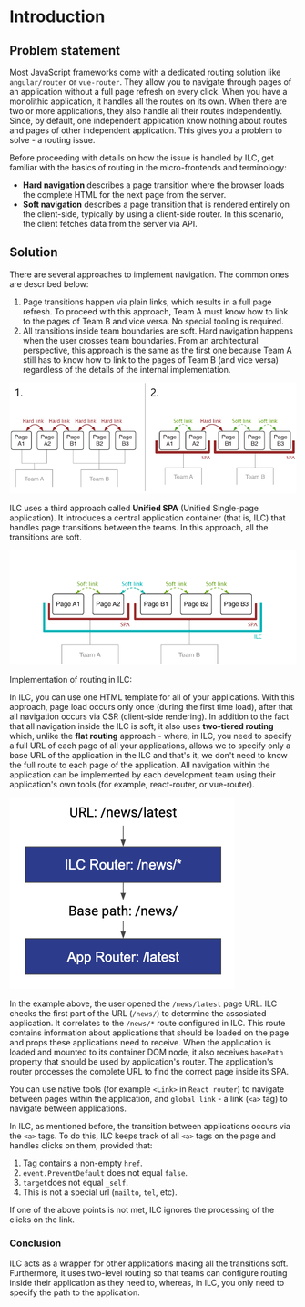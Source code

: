 # Introduction

## Problem statement

Most JavaScript frameworks come with a dedicated routing solution like `angular/router` or `vue-router`.
They allow you to navigate through pages of an application without a full page refresh on every click.
When you have a monolithic application, it handles all the routes on its own. When there are two or more applications, they also handle all their routes independently. Since, by default, one independent application know nothing about routes and pages of other independent application. This gives you a problem to solve - a routing issue.

Before proceeding with details on how the issue is handled by ILC, get familiar with the basics of routing in the micro-frontends and terminology:

- **Hard navigation** describes a page transition where the browser
loads the complete HTML for the next page from the server.
- **Soft navigation** describes a page transition that is rendered entirely on the client-side, typically by using a client-side router. In this scenario, the client fetches data from the server via API.

## Solution

There are several approaches to implement navigation. The common ones are described below:

1. Page transitions happen via plain links, which results in a full page refresh. To proceed with this approach, Team A must know how to link to the pages of Team B and vice versa. No special tooling is required.
1. All transitions inside team boundaries are soft. Hard navigation happens when the user crosses team boundaries. From an architectural perspective, this approach is the same as the first one because Team A still has to know how to link to the pages of Team B (and vice versa) regardless of the details of the internal implementation.

![Introduction demo](../assets/routes/introduction-demo.png)

ILC uses a third approach called **Unified SPA** (Unified Single-page application). It introduces a central application container (that is, ILC) that handles page transitions between the teams. In this approach, all the transitions are soft.

![Introduction demo](../assets/routes/introduction-demo2.png)

Implementation of routing in ILC:

In ILC, you can use one HTML template for all of your applications. With this approach, page load occurs only once (during the first time load), after that all navigation occurs via CSR (client-side rendering). In addition to the fact that all navigation inside the ILC is soft, it also uses **two-tiered routing** which, unlike the **flat routing** approach - where, in ILC, you need to specify a full URL of each page of all your applications, allows we to specify only a base URL of the application in the ILC and that's it, we don't need to know the full route to each page of the application. All navigation within the application can be implemented by each development team using their application's own tools (for example, react-router, or vue-router).

!["2-tiered routing" approach](../assets/2_tiered_routing.png)

In the example above, the user opened the `/news/latest` page URL. ILC checks the first part of the URL (`/news/`) to determine the assosiated application. It correlates to the `/news/*` route configured in ILC. This route contains information about applications that should be loaded on the page and props these applications need to receive. When the application is loaded and mounted to its container DOM node, it also receives `basePath` property that should be used by application's router. The application's router processes the complete URL to find the correct page inside its SPA.

You can use native tools (for example `<Link>` in `React router`) to navigate between pages within the application, and `global link` - a link (`<a>` tag) to navigate between applications.

In ILC, as mentioned before, the transition between applications occurs via the `<a>` tags. To do this, ILC keeps track of all `<a>` tags on the page and handles clicks on them, provided that:
1. Tag contains a non-empty `href`.
1. `event.PreventDefault` does not equal `false`.
1. `target`does not equal `_self`.
1. This is not a special url (`mailto`, `tel`, etc).

If one of the above points is not met, ILC ignores the processing of the clicks on the link.

### Conclusion
ILC acts as a wrapper for other applications making all the transitions soft. Furthermore, it uses two-level routing so that teams can configure routing inside their application as they need to, whereas, in ILC, you only need to specify the path to the application.